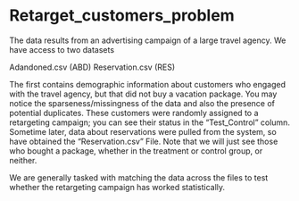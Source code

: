 # Retarget_customers_problem

The data results from an advertising campaign of a large travel agency.
We have access to two datasets

Adandoned.csv (ABD)
Reservation.csv (RES)

The first contains demographic information about customers who engaged with the travel agency, but that did not buy a vacation package. You may notice the sparseness/missingness of the data and also the presence of potential duplicates.
These customers were randomly assigned to a retargeting campaign; you can see their status in the “Test_Control” column.
Sometime later, data about reservations were pulled from the system, so have obtained the “Reservation.csv” File. Note that we will just see those who bought a package, whether in the treatment or control group, or neither.

We are generally tasked with matching the data across the files to test whether the retargeting campaign has worked statistically.



